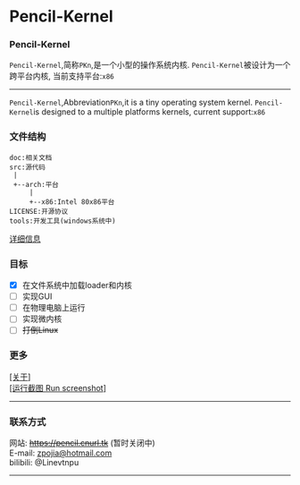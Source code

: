 Pencil-Kernel
=
### Pencil-Kernel
`Pencil-Kernel`,简称`PKn`,是一个小型的操作系统内核.
`Pencil-Kernel`被设计为一个跨平台内核,
当前支持平台:`x86` <br />
***
`Pencil-Kernel`,Abbreviation`PKn`,it is a tiny operating system kernel.
`Pencil-Kernel`is designed to a multiple platforms kernels,
current support:`x86` <br />
### 文件结构
```
doc:相关文档
src:源代码
 |
 +--arch:平台
     |
     +--x86:Intel 80x86平台
LICENSE:开源协议
tools:开发工具(windows系统中)
```
[详细信息](doc/question.md)
### 目标
- [x] 在文件系统中加载loader和内核
- [ ] 实现GUI
- [ ] 在物理电脑上运行
- [ ] 实现微内核
- [ ] ~~打倒Linux~~
### 更多
[[关于]](doc/about/dir.md)<br />
[[运行截图 Run screenshot]](doc/image/Readme.md)<br />
***
### 联系方式
网站: ~~https://pencil.cnurl.tk~~ (暂时关闭中)<br/>
E-mail: zpojia@hotmail.com<br />
bilibili: @Linevtnpu
***

